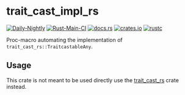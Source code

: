 # trait_cast_impl_rs

[![Daily-Nightly](https://github.com/ink-feather-org/trait_cast_rs/actions/workflows/rust_daily_nightly_check.yml/badge.svg)](https://github.com/ink-feather-org/trait_cast_rs/actions/workflows/rust_daily_nightly_check.yml)
[![Rust-Main-CI](https://github.com/ink-feather-org/trait_cast_rs/actions/workflows/rust_main.yml/badge.svg)](https://github.com/ink-feather-org/trait_cast_rs/actions/workflows/rust_main.yml)
[![docs.rs](https://docs.rs/trait_cast_rs/badge.svg)](https://docs.rs/trait_cast_rs)
[![crates.io](https://img.shields.io/crates/v/trait_cast_rs.svg)](https://crates.io/crates/trait_cast_rs)
[![rustc](https://img.shields.io/badge/rustc-nightly-lightgrey)](https://doc.rust-lang.org/nightly/std/)

Proc-macro automating the implementation of `trait_cast_rs::TraitcastableAny`.

## Usage

This crate is not meant to be used directly use the [trait_cast_rs](https://github.com/ink-feather-org/trait_cast_rs) crate instead.

